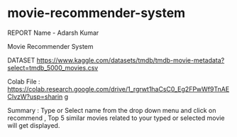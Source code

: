 # movie-recommender-system
REPORT
Name - Adarsh Kumar

Movie Recommender System

DATASET
https://www.kaggle.com/datasets/tmdb/tmdb-movie-metadata?select=tmdb_5000_movies.csv



Colab File :
https://colab.research.google.com/drive/1_rgrwt1haCsC0_Eg2FPwWf9TnAEClvzW?usp=sharin
g

Summary : Type or Select name from the drop down menu and click on recommend ,
Top 5 similar movies related to your typed or selected movie will get displayed.



